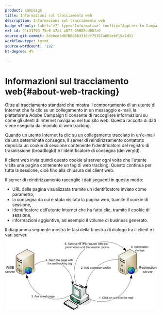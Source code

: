 ```yaml
---
product: campaign
title: Informazioni sul tracciamento web
description: Informazioni sul tracciamento web
badge-v7-only: label="v7" type="Informative" tooltip="Applies to Campaign Classic v7 only"
exl-id: 91c31703-75e6-47a4-a877-35682dd687a9
source-git-commit: 8debcd3d8fb883b3316cf75187a86bebf15a1d31
workflow-type: tm+mt
source-wordcount: '192'
ht-degree: 4%

---
```


# Informazioni sul tracciamento web{#about-web-tracking}

Oltre al tracciamento standard che mostra il comportamento di un utente di Internet che fa clic su un collegamento in un messaggio e-mail, la piattaforma Adobe Campaign ti consente di raccogliere informazioni su come gli utenti di Internet navigano nel tuo sito web. Questa raccolta di dati viene eseguita dal modulo di web tracking.

Quando un utente Internet fa clic su un collegamento tracciato in un&#39;e-mail da una determinata consegna, il server di reindirizzamento contattato deposita un cookie di sessione contenente l&#39;identificatore del registro di trasmissione (broadlogId) e l&#39;identificatore di consegna (deliveryId).

Il client web invia quindi questo cookie al server ogni volta che l&#39;utente visita una pagina contenente un tag di web tracking. Questo continua per tutta la sessione, cioè fino alla chiusura del client web.

Il server di reindirizzamento raccoglie i dati seguenti in questo modo:

* URL della pagina visualizzata tramite un identificatore inviato come parametro,
* la consegna da cui è stata visitata la pagina web, tramite il cookie di sessione,
* identificatore dell’utente Internet che ha fatto clic, tramite il cookie di sessione,
* informazioni aggiuntive, ad esempio il volume di business generato.

Il diagramma seguente mostra le fasi della finestra di dialogo tra il client e i vari server.

![](assets/d_ncs_integration_webtracking_structure1.png)
